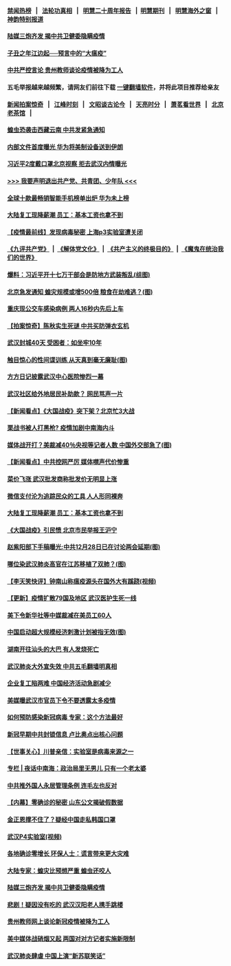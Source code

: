 #### [禁闻热榜](热点新闻.md?=0)  &nbsp;&nbsp;|&nbsp;&nbsp; [法轮功真相](https://github.com/gfw-breaker/truth/blob/master/README.md?=0) &nbsp;&nbsp;|&nbsp;&nbsp; [明慧二十周年报告](https://github.com/gfw-breaker/mh-reports/blob/master/README.md?=0) &nbsp;&nbsp;|&nbsp;&nbsp;[明慧期刊](https://github.com/gfw-breaker/mh-qikan) &nbsp;&nbsp;|&nbsp;&nbsp; [明慧海外之窗](https://github.com/gfw-breaker/mh-news/blob/master/README.md?=0) &nbsp;&nbsp;|&nbsp;&nbsp; [神韵特别报道](https://github.com/gfw-breaker/mh-news/blob/master/shenyun.md?=0)
#### [ 陆媒三炮齐发 揭中共卫健委隐瞒疫情](https://github.com/gfw-breaker/banned-news/blob/master/pages/nf4514/n11909414.md)
#### [ 子丑之年江边起──预言中的“大瘟疫”](https://github.com/gfw-breaker/banned-news/blob/master/pages/nf4514/n11908043.md)
#### [ 中共严控言论 贵州教师谈论疫情被降为工人](https://github.com/gfw-breaker/banned-news/blob/master/pages/nf4514/n11911428.md)
#### 五毛举报越来越频繁，请网友们前往下载 [一键翻墙软件](https://github.com/gfw-breaker/ssr-accounts)，并将此项目推荐给亲友
#### [新闻拍案惊奇](https://github.com/gfw-breaker/banned-news/blob/master/pages/link4.md) &nbsp;&nbsp;|&nbsp;&nbsp; [江峰时刻](https://github.com/gfw-breaker/banned-news/blob/master/pages/link4.md) &nbsp;&nbsp;|&nbsp;&nbsp; [文昭谈古论今](https://github.com/gfw-breaker/banned-news/blob/master/pages/link4.md) &nbsp;&nbsp;|&nbsp;&nbsp; [天亮时分](https://github.com/gfw-breaker/banned-news/blob/master/pages/link4.md) &nbsp;&nbsp;|&nbsp;&nbsp; [萧茗看世界](https://github.com/gfw-breaker/banned-news/blob/master/pages/link4.md) &nbsp;&nbsp;|&nbsp;&nbsp; [北京老茶馆](https://github.com/gfw-breaker/banned-news/blob/master/pages/link4.md) &nbsp;&nbsp;|&nbsp;&nbsp; 
#### [ 蝗虫恐袭击西藏云南 中共发紧急通知](https://github.com/gfw-breaker/banned-news/blob/master/pages/nsc413/n11910313.md)
#### [ 内部文件首度曝光 华为将美制设备送到伊朗](https://github.com/gfw-breaker/banned-news/blob/master/pages/nf4514/n11910211.md)
#### [ 习近平2度戴口罩北京视察 拒去武汉内情曝光](https://github.com/gfw-breaker/banned-news/blob/master/pages/prog1138/a102790328.md)
#### [>>> 我要声明退出共产党、共青团、少年队 <<<](https://github.com/begood0513/goodnews/blob/master/quit/letter.md) 
#### [ 全球十款最畅销智能手机榜单出炉 华为未上榜](https://github.com/gfw-breaker/banned-news/blob/master/pages/nsc413/n11910587.md)
#### [ 大陆复工现降薪潮 员工：基本工资也拿不到](https://github.com/gfw-breaker/banned-news/blob/master/pages/nf4514/n11910316.md)
#### [ 【疫情最前线】发现病毒秘密 上海p3实验室遭关闭](https://github.com/gfw-breaker/banned-news/blob/master/pages/nsc413/n11910640.md)
#### [《九评共产党》](https://github.com/begood0513/9ping.md/blob/master/README.md) &nbsp;|&nbsp; [《解体党文化》](../../../../jtdwh.md/blob/master/README.md)  &nbsp;|&nbsp; [《共产主义的终极目的》](../../../../gczydzjmd.md/blob/master/README.md) &nbsp;|&nbsp; [《魔鬼在统治我们的世界》](../../../../mgztzwmdsj.md/blob/master/README.md) 
#### [ 爆料：习近平开十七万干部会是防地方武装叛乱(组图)](https://github.com/gfw-breaker/banned-news/blob/master/pages/p2/924956.md)
#### [ 北京急发通知 蝗灾规模或增500倍 粮食在劫难逃？(图)](https://github.com/gfw-breaker/banned-news/blob/master/pages/p5/924926.md)
#### [ 重庆现公交车感染病例 两人16秒内先后上车](https://github.com/gfw-breaker/banned-news/blob/master/pages/nsc413/n11910260.md)
#### [ 【拍案惊奇】陈秋实生死谜 中共买防弹衣玄机](https://github.com/gfw-breaker/banned-news/blob/master/pages/nsc413/n11910939.md)
#### [ 武汉封城40天 受困者：如坐牢10年](https://github.com/gfw-breaker/banned-news/blob/master/pages/nf4514/n11911305.md)
#### [ 触目惊心的性间谍训练 从天真到毫无廉耻(图)](https://github.com/gfw-breaker/banned-news/blob/master/pages/p6/924541.md)
#### [ 方方日记披露武汉中心医院惨烈一幕](https://github.com/gfw-breaker/banned-news/blob/master/pages/nsc413/n11912911.md)
#### [ 武汉社区给外地居民补助款？ 网民骂声一片](https://github.com/gfw-breaker/banned-news/blob/master/pages/nsc413/n11910963.md)
#### [ 【新闻看点】《大国战疫》突下架？北京忙3大战](https://github.com/gfw-breaker/banned-news/blob/master/pages/nsc413/n11910118.md)
#### [ 栗战书被人打黑枪? 疫情加剧中南海内斗](https://github.com/gfw-breaker/banned-news/blob/master/pages/prog1138/a102789484.md)
#### [ 媒体战开打？美裁减40％央视等记者人数 中国外交部急了(图)](https://github.com/gfw-breaker/banned-news/blob/master/pages/p1/925019.md)
#### [ 【新闻看点】中共控网严厉 媒体噤声代价惨重](https://github.com/gfw-breaker/banned-news/blob/master/pages/nsc413/n11912589.md)
#### [ 菜价飞涨 武汉批发商称批发价无明显上涨](https://github.com/gfw-breaker/banned-news/blob/master/pages/nsc413/n11910304.md)
#### [ 微信支付沦为追踪民众的工具 人人形同裸奔](https://github.com/gfw-breaker/banned-news/blob/master/pages/nsc413/n11912341.md)
#### [ 大陆复工现降薪潮 员工：基本工资也拿不到](https://github.com/gfw-breaker/banned-news/blob/master/pages/nsc413/n11910316.md)
#### [ 《大国战疫》引民愤 北京市民举报王沪宁](https://github.com/gfw-breaker/banned-news/blob/master/pages/nf4514/n11913352.md)
#### [ 赵紫阳部下手稿曝光:中共12月28日已在讨论两会延期(图)](https://github.com/gfw-breaker/banned-news/blob/master/pages/p2/924959.md)
#### [ 哪位染武汉肺炎高官在江苏移植了双肺？(图)](https://github.com/gfw-breaker/banned-news/blob/master/pages/p2/924897.md)
#### [ 【李天笑快评】钟南山称瘟疫源头在国外大有蹊跷(视频)](https://github.com/gfw-breaker/banned-news/blob/master/pages/p1/924976.md)
#### [ 【更新】疫情扩散79国及地区 武汉医护生死一线](https://github.com/gfw-breaker/banned-news/blob/master/pages/nsc413/n11890652.md)
#### [ 美下令新华社等中媒裁减在美员工60人](https://github.com/gfw-breaker/banned-news/blob/master/pages/nf4514/n11910256.md)
#### [ 中国启动超大规模经济刺激计划被指无效(图)](https://github.com/gfw-breaker/banned-news/blob/master/pages/p5/924924.md)
#### [ 湖南开往汕头的大巴 有人发烧死亡](https://github.com/gfw-breaker/banned-news/blob/master/pages/nsc413/n11913450.md)
#### [ 武汉肺炎大外宣失效 中共五毛翻墙明真相](https://github.com/gfw-breaker/banned-news/blob/master/pages/nsc413/n11912096.md)
#### [ 企业复工陷两难 中国经济活动急剧减少](https://github.com/gfw-breaker/banned-news/blob/master/pages/nsc413/n11910412.md)
#### [ 美媒曝武汉市官员下令不要透露太多疫情](https://github.com/gfw-breaker/banned-news/blob/master/pages/nsc413/n11910086.md)
#### [ 如何预防感染新冠病毒 专家：这个方法最好](https://github.com/gfw-breaker/banned-news/blob/master/pages/nsc413/n11909928.md)
#### [ 新冠早期中共封锁信息 卢比奥点出核心问题](https://github.com/gfw-breaker/banned-news/blob/master/pages/nf4514/n11912630.md)
#### [ 【世事关心】川普亲信：实验室是病毒来源之一](https://github.com/gfw-breaker/banned-news/blob/master/pages/nsc413/n11910876.md)
#### [ 专栏 | 夜话中南海：政治局里无男儿 只有一个老太婆](https://github.com/gfw-breaker/banned-news/blob/master/pages/yehuazhongnanhai/gx-03022020143231.md)
#### [ 中共推外国人永居管理条例 连毛左也反对](https://github.com/gfw-breaker/banned-news/blob/master/pages/nsc413/n11913090.md)
#### [ 【内幕】零确诊的秘密 山东公文揭破假数据](https://github.com/gfw-breaker/banned-news/blob/master/pages/nf4514/n11903914.md)
#### [ 金正恩撑不住了？疑经中国走私韩国口罩](https://github.com/gfw-breaker/banned-news/blob/master/pages/prog204/a102790707.md)
#### [ 武汉P4实验室(视频)](https://github.com/gfw-breaker/banned-news/blob/master/pages/p1/925012.md)
#### [ 各地确诊零增长 环保人士：谎言带来更大灾难](https://github.com/gfw-breaker/banned-news/blob/master/pages/nsc413/n11912514.md)
#### [ 大陆专家：蝗灾比预想严重 蝗虫还咬人](https://github.com/gfw-breaker/banned-news/blob/master/pages/nsc413/n11912487.md)
#### [ 陆媒三炮齐发 揭中共卫健委隐瞒疫情](https://github.com/gfw-breaker/banned-news/blob/master/pages/nsc413/n11909414.md)
#### [ 悲剧！疑因没有吃的 武汉汉阳老人携手跳楼](https://github.com/gfw-breaker/banned-news/blob/master/pages/nsc413/n11912579.md)
#### [ 贵州教师网上谈论新冠疫情被降为工人](https://github.com/gfw-breaker/banned-news/blob/master/pages/nsc413/n11911428.md)
#### [ 美中媒体战硝烟又起 两国对对方记者实施新限制](https://github.com/gfw-breaker/banned-news/blob/master/pages/yataibaodao/rc-03022020144117.md)
#### [ 武汉肺炎肆虐 中国上演“新苏联笑话”](https://github.com/gfw-breaker/banned-news/blob/master/pages/prog204/a102790553.md)
